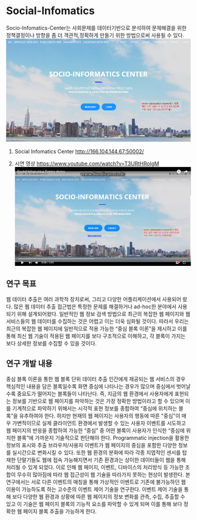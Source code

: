 # Social-Infomatics
Socio-Infomatics-Center는 사회문제를 데이터기반으로 분석하여 문제해결을 위한 정책결정이나 방향을 좀 더 객관적,정확하게 만들기 위한 방법으로써 사용될 수 있다.
![img1](img/img1.png)

1. Social Infomatics Center
http://166.104.144.67:50002/

2. 시연 영상
https://www.youtube.com/watch?v=T3URtHRoIgM
![img2](img/img2.png)

## 연구 목표
웹 데이터 추출은 여러 과학적 장치로써, 그리고 다양한 어플리케이션에서 사용되어 왔다. 많은 웹 데이터 추출 접근법은 특정한 문제를 해결하거나 ad-hoc한 분야에서 사용되기 위해 설계되어왔다. 일반적인 웹 정보 검색 방법으로 최근의 복잡한 웹 페이지와 웹 서비스들의 웹 데이터를 수집하는 것은 어렵고 이는 더욱 심화될 것이다. 따라서 우리는 최근의 복잡한 웹 페이지에 일반적으로 적용 가능한 “중심 블록 이론”을 제시하고 이를 통해 최신 웹 기술이 적용된 웹 페이지를 보다 구조적으로 이해하고, 각 블록이 가지는 보다 상세한 정보를 수집할 수 있을 것이다.

## 연구 개발 내용
중심 블록 이론을 통한 웹 블록 단위 데이터 추출
인간에게 제공되는 웹 서비스의 경우 핵심적인 내용을 담은 블록일수록 화면 중심에 나타나는 경우가 많으며 중심에서 벗어날수록 중요도가 떨어지는 블록들이 나타난다. 즉, 지금의 웹 환경에서 사용자에게 표현되는 정보를 기반으로 웹 페이지를 파악하는 것은 가장 정확한 방법이라고 할 수 있으며 이를 기계적으로 파악하기 위해서는 시각적 표현 정보를 종합하여 “중심에 위치하는 블록”을 유추하여야 한다.
하지만 현재의 웹 페이지는 사용자의 행동에 따른 "중심"이 매우 가변적이므로 실제 클라이언트 환경에서 발생할 수 있는 사용자 이벤트를 시도하고 웹 페이지의 반응을 종합하여 가능한 “중심” 중 어떤 블록이 사용자가 인식한 “중심에 위치한 블록”에 가까운지 기술적으로 판단해야 한다. 
Programmatic injection을 활용한 정보의 표시와 추출
브라우저/사용자 이벤트가 웹 페이지의 중심을 포함한 다양한 정보를 실시간으로 변화시킬 수 있다. 또한 웹 환경의 분화에 따라 각종 지엽적인 센서를 탑재한 단말기들도 웹에 접속 가능해지면서 기존 환경과는 상이한 데이터들이 웹을 통해 처리될 수 있게 되었다. 이로 인해 웹 페이지, 이벤트, 디바이스의 처리방식 등 가능한 조합이 무수히 많아짐에 따라 웹 접근성이 웹 기술을 따라가지 못하는 현상이 발생한다. 본 연구에서는 서로 다른 이벤트의 매칭을 통해 가상적인 이벤트로 기존에 불가능하던 웹 이용이 가능하도록 하는 고수준의 이벤트 제어 기술을 연구한다. 이벤트 제어 기술을 통해 보다 다양한 웹 환경과 상황에 따른 웹 페이지의 정보 변화를 관측, 수집, 추출할 수 있고 이 기술은 웹 페이지 블록의 기능적 요소를  파악할 수 있게 되며 이를 통해 보다 정확한 웹 페이지 블록 추출을 가능하게 한다. 
